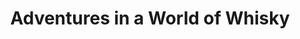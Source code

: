 ---
title: "Adventures in a World of Whisky"
featured_image: 'img/site-images/lagavulin.jpg'
description: "Whisky Reviews, Information and Stories by a man called Drew"
---